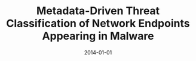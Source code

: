 ---
title: "Metadata-Driven Threat Classification of Network Endpoints Appearing in Malware"
collection: publications
permalink: /publication/2014-01-01-Metadata-Driven-Threat-Classification-of-Network-Endpoints-Appearing-in-Malware
date: 2014-01-01
venue: 'In the proceedings of Detection of Intrusions and Malware, and Vulnerability Assessment - 11th International Conference, DIMVA 2014, Egham, UK, July 10-11, 2014. Proceedings'
paperurl: 'https://doi.org/10.1007/978-3-319-08509-8\_9'
citation: ' Andrew West,  David Mohaisen, &quot;Metadata-Driven Threat Classification of Network Endpoints Appearing in Malware.&quot; In the proceedings of Detection of Intrusions and Malware, and Vulnerability Assessment - 11th International Conference, DIMVA 2014, Egham, UK, July 10-11, 2014. Proceedings, 2014.'
---